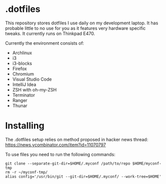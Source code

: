 .dotfiles
===

This repository stores dotfiles I use daily on my development laptop. It has probable little to no use for you as it features very hardware specific tweaks. It currently runs on Thinkpad E470.

Currently the environment consists of:
- Archlinux
- i3
- i3-blocks
- Firefox
- Chromium
- Visual Studio Code
- IntelliJ Idea
- ZSH with oh-my-ZSH
- Terminator
- Ranger
- Thunar

# Installing

The .dotfiles setup relies on method proposed in hacker news thread: https://news.ycombinator.com/item?id=11070797

To use files you need to run the following commands:

```
git clone --separate-git-dir=$HOME/.myconf /path/to/repo $HOME/myconf-tmp
rm -r ~/myconf-tmp/
alias config='/usr/bin/git --git-dir=$HOME/.myconf/ --work-tree=$HOME'
```